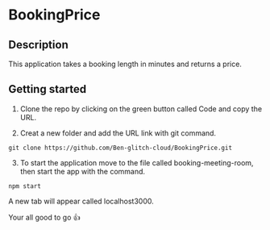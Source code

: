 # BookingPrice 

## Description 

This application takes a booking length in minutes and returns a price. 

## Getting started 

1. Clone the repo by clicking on the green button called Code and copy the URL. 

2. Creat a new folder and add the URL link with git command.  

```
git clone https://github.com/Ben-glitch-cloud/BookingPrice.git
```

3. To start the application move to the file called booking-meeting-room, then start the app with the command.  

``` 
npm start
```  

A new tab will appear called localhost3000. 

Your all good to go 👍